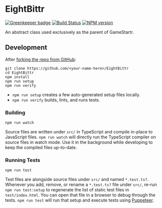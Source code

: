 <!-- {{Top}} -->
# EightBittr
[![Greenkeeper badge](https://badges.greenkeeper.io/FullScreenShenanigans/EightBittr.svg)](https://greenkeeper.io/)
[![Build Status](https://travis-ci.org/FullScreenShenanigans/EightBittr.svg?branch=master)](https://travis-ci.org/FullScreenShenanigans/EightBittr)
[![NPM version](https://badge.fury.io/js/eightbittr.svg)](http://badge.fury.io/js/eightbittr)

An abstract class used exclusively as the parent of GameStartr.
<!-- {{/Top}} -->

<!-- {{Development}} -->
## Development

After [forking the repo from GitHub](https://help.github.com/articles/fork-a-repo/):

```
git clone https://github.com/<your-name-here>/EightBittr
cd EightBittr
npm install
npm run setup
npm run verify
```

* `npm run setup` creates a few auto-generated setup files locally.
* `npm run verify` builds, lints, and runs tests.

### Building

```shell
npm run watch
```

Source files are written under `src/` in TypeScript and compile in-place to JavaScript files.
`npm run watch` will directly run the TypeScript compiler on source files in watch mode.
Use it in the background while developing to keep the compiled files up-to-date.

### Running Tests

```shell
npm run test
```

Test files are alongside source files under `src/` and named `*.test.ts?`.
Whenever you add, remove, or rename a `*.test.ts?` file under `src/`, re-run `npm run test:setup` to regenerate the list of static test files in `test/index.html`.
You can open that file in a browser to debug through the tests.
`npm run test` will run that setup and execute tests using [Puppeteer](https://github.com/GoogleChrome/puppeteer).
<!-- {{/Development}} -->
